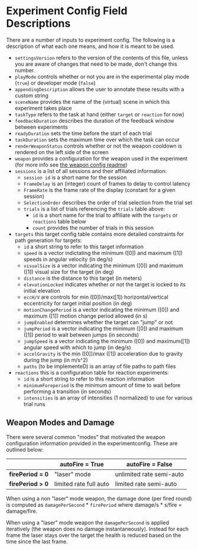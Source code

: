 # Experiment Config Field Descriptions

There are a number of inputs to experiment config. The following is a description of what each one means, and how it is meant to be used.

* `settingsVersion` refers to the version of the contents of this file, unless you are aware of changes that need to be made, don't change this number.
* `playMode` controls whether or not you are in the experimental play mode (`true`) or developer mode (`false`)
* `appendingDescription` allows the user to annotate these results with a custom string
* `sceneName` provides the name of the (virtual) scene in which this experiment takes place
* `taskType` refers to the task at hand (either `target` or `reaction` for now)
* `feedbackDuration` describes the duration of the feedback window between experiments
* `readyDuration` sets the time before the start of each trial
* `taskDuration` sets the maximum time over which the task can occur
* `renderWeaponStatus` controls whether or not the weapon cooldown is rendered on the left side of the screen
* `weapon` provides a configuration for the weapon used in the experiment (for more info see [the weapon config readme](./weapon/weaponConfigReadme.md))
* `sessions` is a list of all sessions and their affiliated information:
    * `session id` is a short name for the session
    * `FrameDelay` is an (integer) count of frames to delay to control latency
    * `FrameRate` is the frame rate of the display (constant for a given session)
    * `SelectionOrder` describes the order of trial selection from the trial set
    * `trials` is a list of trials referencing the `trials` table above:
        * `id` is a short name for the trial to affiliate with the `targets` or `reactions` table below
        * `count` provides the number of trials in this session
* `targets` this target config table contains more detailed constraints for path generation for targets:
    * `id` a short string to refer to this target information
    * `speed` is a vector indictating the minimum ([0]) and maximum ([1]) speeds in angular velocity (in deg/s)
    * `visualSize` is a vector indicating the minimum ([0]) and maximum ([1]) visual size for the target (in deg)
    * `distance` is the distance to this target (in meters)
    * `elevationLocked` indicates whether or not the target is locked to its initial elevation
    * `eccH/V` are controls for min ([0])/max([1]) horizontal/vertical eccentricity for target initial position (in deg)
    * `motionChangePeriod` is a vector indicating the minimum ([0]) and maximum ([1]) motion change period allowed (in s)
    * `jumpEnabled` determines whether the target can "jump" or not
    * `jumpPeriod` is a vector indicating the minimum ([0]) and maximum ([1]) period to wait between jumps (in seconds)
    * `jumpSpeed` is a vector indicating the minimum ([0]) and maximum([1]) angular speed with which to jump (in deg/s)
    * `accelGravity` is the min ([0])/max ([1]) acceleration due to gravity during the jump (in m/s^2)
    * `paths` (to be implementeD) is an array of file paths to path files
* `reactions` this is a configuration table for reaction experiments:
    * `id` is a short string to refer to this reaction information
    * `minimumForeperiod` is the minimum amount of time to wait before performing a transition (in seconds)
    * `intensities` is an array of intensities (1 normalized) to use for various trial runs

## Weapon Modes and Damage
There were several common "modes" that motivated the weapon configuration information provided in the experimentconfig. These are outlined below:

|  | autoFire = True | autoFire = False |
|-----------------|------------------------|--------------------------|
| **firePeriod = 0** | "laser" mode | unlimited rate semi-auto |
| **firePeriod > 0** | limited rate full auto | limited rate semi-auto |

When using a non "laser" mode weapon, the damage done (per fired round) is computed as `damagePerSecond` * `firePeriod` where damage/s * s/fire = damage/fire.

When using a "laser" mode weapon the `damagePerSecond` is applied iteratively (the weapon does no damage instantaneously). Instead for each frame the laser stays over the target the health is reduced based on the time since the last frame.